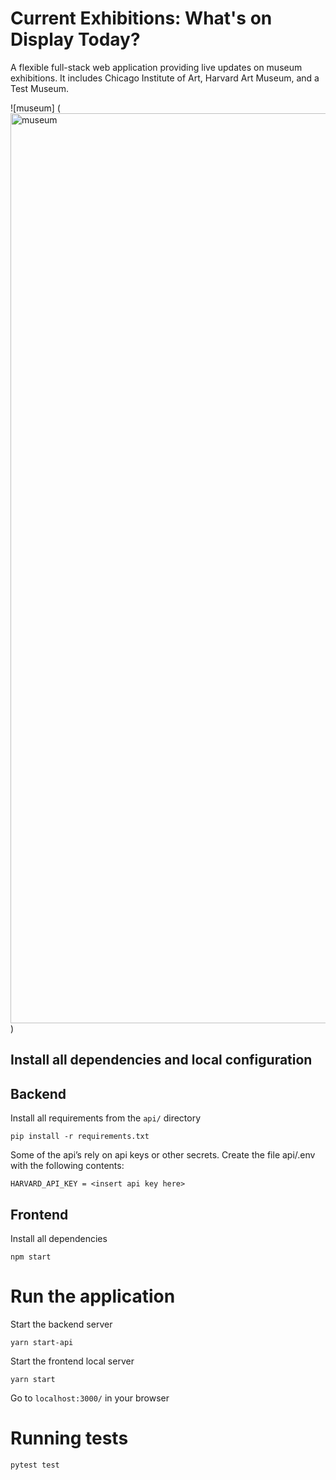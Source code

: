 # Current Exhibitions: What's on Display Today? 
A flexible full-stack web application providing live updates on museum exhibitions. It includes Chicago Institute of Art, Harvard Art Museum, and a Test Museum.  

![museum] (<img width="1456" alt="museum" src="https://github.com/boydlm/museum-api/assets/114845124/2af2e84a-8e83-48a3-8d5c-72a24e31bbcb">)

## Install all dependencies and local configuration

## Backend
Install all requirements from the `api/` directory
```
pip install -r requirements.txt
```

Some of the api’s rely on api keys or other secrets. Create the file api/.env with the following contents:
```
HARVARD_API_KEY = <insert api key here>
```

## Frontend
Install all dependencies
```
npm start
```

# Run the application
Start the backend server
```
yarn start-api
```

Start the frontend local server
```
yarn start
```

Go to `localhost:3000/` in your browser

# Running tests

```
pytest test
```